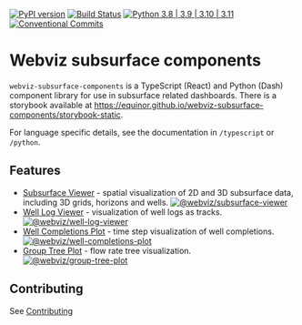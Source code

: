[![PyPI version](https://badge.fury.io/py/webviz-subsurface-components.svg)](https://badge.fury.io/py/webviz-subsurface-components)
[![Build Status](https://github.com/equinor/webviz-subsurface-components/workflows/webviz-subsurface-components/badge.svg)](https://github.com/equinor/webviz-subsurface-components/actions?query=branch%3Amaster)
[![Python 3.8 | 3.9 | 3.10 | 3.11 ](https://img.shields.io/badge/python-3.8%20|%203.9%20|%203.10%20|%203.11-blue.svg)](https://www.python.org/)
[![Conventional Commits](https://img.shields.io/badge/Conventional%20Commits-1.0.0-yellow.svg)](https://conventionalcommits.org)

# Webviz subsurface components

`webviz-subsurface-components` is a TypeScript (React) and Python (Dash) component library for use in subsurface related dashboards.
There is a storybook available at https://equinor.github.io/webviz-subsurface-components/storybook-static.

For language specific details, see the documentation in `/typescript` or `/python`.

## Features

- [Subsurface Viewer](https://equinor.github.io/webviz-subsurface-components/storybook-static/?path=/docs/subsurfaceviewer--docs) - spatial visualization of 2D and 3D subsurface data, including 3D grids, horizons and wells.
  [![@webviz/subsurface-viewer](https://badge.fury.io/js/@webviz%2Fsubsurface-viewer.svg)](https://badge.fury.io/js/@webviz%2Fsubsurface-viewer)
- [Well Log Viewer](https://equinor.github.io/webviz-subsurface-components/storybook-static/?path=/docs/welllogviewer-overview--docs) - visualization of well logs as tracks.
  [![@webviz/well-log-viewer](https://badge.fury.io/js/@webviz%2Fwell-log-viewer.svg)](https://badge.fury.io/js/@webviz%2Fwell-log-viewer)
- [Well Completions Plot](https://equinor.github.io/webviz-subsurface-components/storybook-static/?path=/docs/wellcompletionsplot-demo--docs) - time step visualization of well completions.
  [![@webviz/well-completions-plot](https://badge.fury.io/js/@webviz%2Fwell-completions-plot.svg)](https://badge.fury.io/js/@webviz%2Fwell-completions-plot)
- [Group Tree Plot](https://equinor.github.io/webviz-subsurface-components/storybook-static/?path=/docs/grouptreeplot-demo--docs) - flow rate tree visualization.
  [![@webviz/group-tree-plot](https://badge.fury.io/js/@webviz%2Fgroup-tree-plot.svg)](https://badge.fury.io/js/@webviz%2Fgroup-tree-plot)

## Contributing

See [Contributing](CONTRIBUTING.md)
